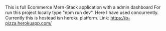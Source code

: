 This is full Ecommerce Mern-Stack application with a admin dashboard For run this project locally type "npm run dev". Here I have used concurrently. Currently this is hostead isn heroku platform. Link: https://p-pizza.herokuapp.com/